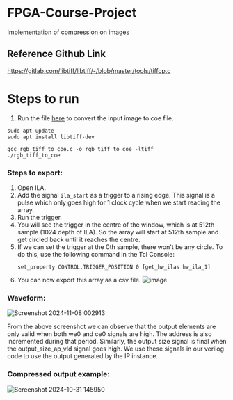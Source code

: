 # FPGA-Course-Project
Implementation of compression on images
## Reference Github Link
https://gitlab.com/libtiff/libtiff/-/blob/master/tools/tiffcp.c

# Steps to run
1. Run the file [here](https://github.com/MChiragV/FPGA-Course-Project/blob/main/Full%20Project/C/rgb_tiff_to_coe.c) to convert the input image to coe file.

```
sudo apt update
sudo apt install libtiff-dev
```

```
gcc rgb_tiff_to_coe.c -o rgb_tiff_to_coe -ltiff
./rgb_tiff_to_coe
```

### Steps to export:
1. Open ILA.
2. Add the signal `ila_start` as a trigger to a rising edge. This signal is a pulse which only goes high for 1 clock cycle when we start reading the array.
3. Run the trigger.
4. You will see the trigger in the centre of the window, which is at 512th sample (1024 depth of ILA). So the array will start at 512th sample and get circled back until it reaches the centre.
5. If we can set the trigger at the 0th sample, there won't be any circle. To do this, use the following command in the Tcl Console:
   ```
   set_property CONTROL.TRIGGER_POSITION 0 [get_hw_ilas hw_ila_1]
   ```
6. You can now export this array as a csv file.
![image](https://github.com/user-attachments/assets/97332443-a623-42e3-b729-51ba0a7ae870)

### Waveform:
![Screenshot 2024-11-08 002913](https://github.com/user-attachments/assets/48e6cbde-508f-4097-96f0-1870408b6df1)

From the above screenshot we can observe that the output elements are only valid when both we0 and ce0 signals are high. The address is also incremented during that period. Similarly, the output size signal is final when the output_size_ap_vld signal goes high. We use these signals in our verilog code to use the output generated by the IP instance. 

### Compressed output example:
![Screenshot 2024-10-31 145950](https://github.com/user-attachments/assets/68f61abf-a969-4381-ae8b-37375c739f50)






